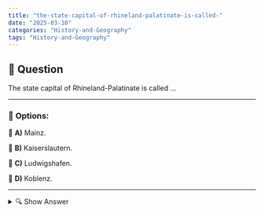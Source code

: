 ```yaml
---
title: "the-state-capital-of-rhineland-palatinate-is-called-"
date: "2025-03-10"
categories: "History-and-Geography"
tags: "History-and-Geography"
---
```


## 📌 **Question**

The state capital of Rhineland-Palatinate is called ...



---

### 📝 **Options:**

🔘 **A)** Mainz.

🔘 **B)** Kaiserslautern.

🔘 **C)** Ludwigshafen.

🔘 **D)** Koblenz.

---

<details>
  <summary>🔍 Show Answer</summary>

  <p>
💡  <b>Correct Answer:</b>  a
  </p>
  <p>
    📖<b>Explanation:</b>
    Rhineland-Palatinate is a state in western Germany, known for its picturesque wine regions and historic towns along the Rhine River. The state capital functions as the political and cultural center of the state, houses the state government and important institutions. The capital plays a decisive role in the administration and represents Rhineland-Palatinate to the outside world. This question tests knowledge about the geographical and administrative structure of Germany, in particular the identification of the capital of Rhineland-Palatinate.
  </p>
</details>
